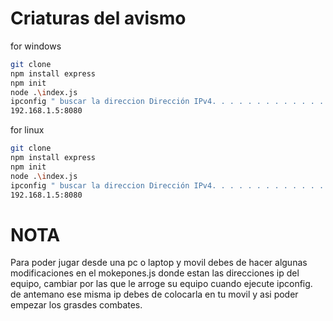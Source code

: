 # Criaturas del avismo

for windows
```sh
git clone
npm install express
npm init
node .\index.js
ipconfig " buscar la direccion Dirección IPv4. . . . . . . . . . . . . . : 192.168.1.5"
192.168.1.5:8080
```

for linux
```sh
git clone
npm install express
npm init
node .\index.js
ipconfig " buscar la direccion Dirección IPv4. . . . . . . . . . . . . . : 192.168.1.5"
192.168.1.5:8080
```
# NOTA
Para poder jugar desde una pc o laptop  y movil debes de hacer algunas modificaciones en el  mokepones.js donde estan las direcciones ip del equipo, cambiar por las que le arroge su equipo  cuando ejecute ipconfig.
de antemano ese misma ip debes de colocarla en tu movil y asi poder empezar los grasdes combates.